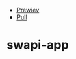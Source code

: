- [Prewiev](https://valeriy-sorochynskyi.github.io/swapi-app/)
- [Pull](https://github.com/Valeriy-Sorochynskyi/swapi-app/pull/1/files)
# swapi-app
